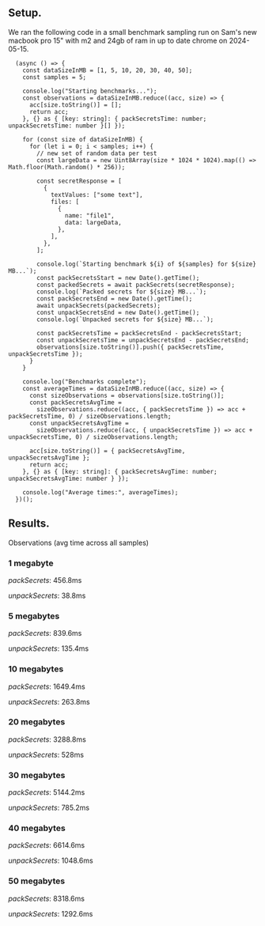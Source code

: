 ## Setup.

We ran the following code in a small benchmark sampling run on Sam's new
macbook pro 15" with m2 and 24gb of ram in up to date chrome on 2024-05-15.

```
  (async () => {
    const dataSizeInMB = [1, 5, 10, 20, 30, 40, 50];
    const samples = 5;

    console.log("Starting benchmarks...");
    const observations = dataSizeInMB.reduce((acc, size) => {
      acc[size.toString()] = [];
      return acc;
    }, {} as { [key: string]: { packSecretsTime: number; unpackSecretsTime: number }[] });

    for (const size of dataSizeInMB) {
      for (let i = 0; i < samples; i++) {
        // new set of random data per test
        const largeData = new Uint8Array(size * 1024 * 1024).map(() => Math.floor(Math.random() * 256));

        const secretResponse = [
          {
            textValues: ["some text"],
            files: [
              {
                name: "file1",
                data: largeData,
              },
            ],
          },
        ];

        console.log(`Starting benchmark ${i} of ${samples} for ${size} MB...`);
        const packSecretsStart = new Date().getTime();
        const packedSecrets = await packSecrets(secretResponse);
        console.log(`Packed secrets for ${size} MB...`);
        const packSecretsEnd = new Date().getTime();
        await unpackSecrets(packedSecrets);
        const unpackSecretsEnd = new Date().getTime();
        console.log(`Unpacked secrets for ${size} MB...`);

        const packSecretsTime = packSecretsEnd - packSecretsStart;
        const unpackSecretsTime = unpackSecretsEnd - packSecretsEnd;
        observations[size.toString()].push({ packSecretsTime, unpackSecretsTime });
      }
    }

    console.log("Benchmarks complete");
    const averageTimes = dataSizeInMB.reduce((acc, size) => {
      const sizeObservations = observations[size.toString()];
      const packSecretsAvgTime =
        sizeObservations.reduce((acc, { packSecretsTime }) => acc + packSecretsTime, 0) / sizeObservations.length;
      const unpackSecretsAvgTime =
        sizeObservations.reduce((acc, { unpackSecretsTime }) => acc + unpackSecretsTime, 0) / sizeObservations.length;

      acc[size.toString()] = { packSecretsAvgTime, unpackSecretsAvgTime };
      return acc;
    }, {} as { [key: string]: { packSecretsAvgTime: number; unpackSecretsAvgTime: number } });

    console.log("Average times:", averageTimes);
  })();
```

## Results.

Observations (avg time across all samples)

### 1 megabyte

_packSecrets_: 456.8ms

_unpackSecrets_: 38.8ms

### 5 megabytes

_packSecrets_: 839.6ms

_unpackSecrets_: 135.4ms

### 10 megabytes

_packSecrets_: 1649.4ms

_unpackSecrets_: 263.8ms

### 20 megabytes

_packSecrets_: 3288.8ms

_unpackSecrets_: 528ms

### 30 megabytes

_packSecrets_: 5144.2ms

_unpackSecrets_: 785.2ms

### 40 megabytes

_packSecrets_: 6614.6ms

_unpackSecrets_: 1048.6ms

### 50 megabytes

_packSecrets_: 8318.6ms

_unpackSecrets_: 1292.6ms
